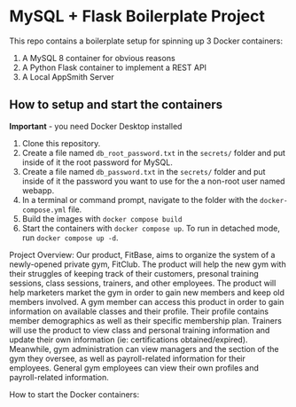 # MySQL + Flask Boilerplate Project

This repo contains a boilerplate setup for spinning up 3 Docker containers: 
1. A MySQL 8 container for obvious reasons
1. A Python Flask container to implement a REST API
1. A Local AppSmith Server

## How to setup and start the containers
**Important** - you need Docker Desktop installed

1. Clone this repository.  
1. Create a file named `db_root_password.txt` in the `secrets/` folder and put inside of it the root password for MySQL. 
1. Create a file named `db_password.txt` in the `secrets/` folder and put inside of it the password you want to use for the a non-root user named webapp. 
1. In a terminal or command prompt, navigate to the folder with the `docker-compose.yml` file.  
1. Build the images with `docker compose build`
1. Start the containers with `docker compose up`.  To run in detached mode, run `docker compose up -d`. 


Project Overview:
Our product, FitBase, aims to organize the system of a newly-opened private gym, FitClub. The product will help the new gym with their struggles of keeping track of their customers, presonal training sessions, class sessions, trainers, and other employees. The product will help marketers market the gym in order to gain new members and keep old members involved. A gym member can access this product in order to gain information on available classes and their profile. Their profile contains member demographics as well as their specific membership plan. Trainers will use the product to view class and personal training information and update their own information (ie: certifications obtained/expired). Meanwhile, gym administration can view managers and the section of the gym they oversee, as well as payroll-related information for their employees. General gym employees can view their own profiles and payroll-related information. 


How to start the Docker containers:




